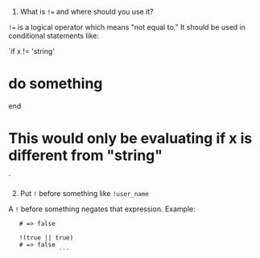 1. What is `!=` and where should you use it?

`!=` is a logical operator which means "not equal to."
It should be used in conditional statements like:

`if x != 'string'
  # do something
  end

# This would only be evaluating if x is different from "string"
`

2. Put `!` before something like `!user_name`

A `!` before something negates that expression. Example:

```!true
   # => false

   !(true || true)
   # => false
              ```
